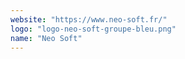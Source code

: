 ```yaml
---
website: "https://www.neo-soft.fr/"
logo: "logo-neo-soft-groupe-bleu.png"
name: "Neo Soft"
---
```


